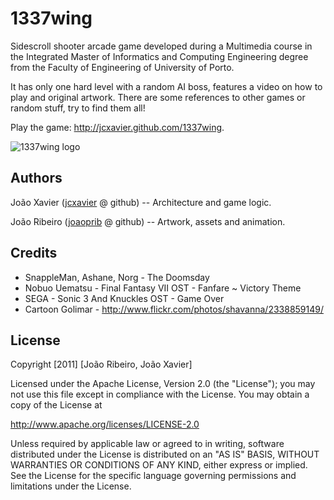 1337wing
========

Sidescroll shooter arcade game developed during a Multimedia course in the Integrated Master of Informatics and Computing Engineering degree from the Faculty of Engineering of University of Porto.

It has only one hard level with a random AI boss, features a video on how to play and original artwork. There are some references to other games or random stuff, try to find them all!

Play the game: <http://jcxavier.github.com/1337wing>.

![1337wing logo](https://raw.github.com/jcxavier/1337wing/master/artwork/cover.png)

## Authors

João Xavier ([jcxavier](http://github.com/jcxavier) @ github) -- Architecture and game logic.

João Ribeiro ([joaoprib](http://github.com/joaoprib) @ github) -- Artwork, assets and animation.

## Credits

* SnappleMan, Ashane, Norg - The Doomsday
* Nobuo Uematsu - Final Fantasy VII OST - Fanfare ~ Victory Theme
* SEGA - Sonic 3 And Knuckles OST - Game Over
* Cartoon Golimar - http://www.flickr.com/photos/shavanna/2338859149/

## License

Copyright [2011] [João Ribeiro, João Xavier]

   Licensed under the Apache License, Version 2.0 (the "License");
   you may not use this file except in compliance with the License.
   You may obtain a copy of the License at

   http://www.apache.org/licenses/LICENSE-2.0

   Unless required by applicable law or agreed to in writing, software
   distributed under the License is distributed on an "AS IS" BASIS,
   WITHOUT WARRANTIES OR CONDITIONS OF ANY KIND, either express or implied.
   See the License for the specific language governing permissions and
   limitations under the License.